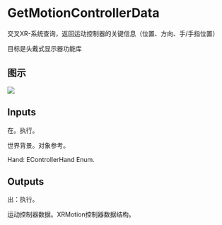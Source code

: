 # GetMotionControllerData

交叉XR-系统查询，返回运动控制器的关键信息（位置、方向、手/手指位置）

目标是头戴式显示器功能库

## 图示

![]($-20221218-19301876.png)

## Inputs

在。执行。

世界背景。对象参考。

Hand: EControllerHand Enum.  

## Outputs

出：执行。

运动控制器数据。XRMotion控制器数据结构。
